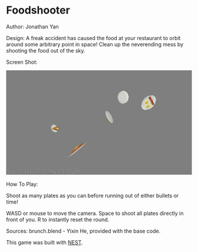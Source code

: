 # Foodshooter

Author: Jonathan Yan

Design: A freak accident has caused the food at your restaurant to orbit around some arbitrary point in space! Clean up the neverending mess by shooting the food out of the sky.

Screen Shot:

![Screen Shot](screenshot.png)

How To Play:

Shoot as many plates as you can before running out of either bullets or time!

WASD or mouse to move the camera. Space to shoot all plates directly in front of you. R to instantly reset the round.

Sources: brunch.blend - Yixin He, provided with the base code.

This game was built with [NEST](NEST.md).

